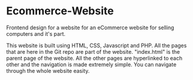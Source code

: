 # Ecommerce-Website
Frontend design for a website for an eCommerce website for selling computers and it's part.

This website is built using HTML, CSS, Javascript and PHP. 
All the pages that are here in the Git repo are part of the website. 
"index.html" is the parent page of the website. All the other pages are hyperlinked to each other and the navigation is made extremely simple. 
You can navigate through the whole website easity. 
